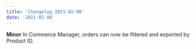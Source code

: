 ```yaml
---
title: 'Changelog 2021-02-08'
date: '2021-02-08'
---
```

**Minor** In Commerce Manager, orders can now be filtered and exported by Product ID.
